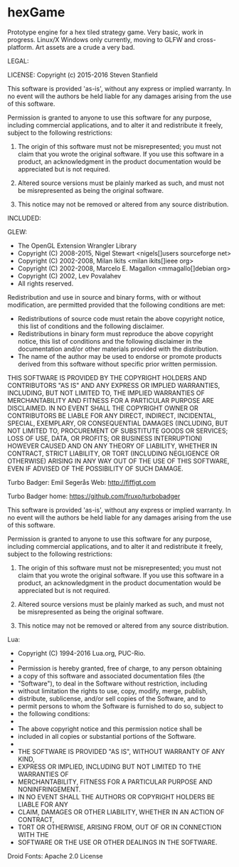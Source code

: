 # hexGame
Prototype engine for a hex tiled strategy game.
Very basic, work in progress.  Linux/X Windows only currently, moving to GLFW
and cross-platform.  Art assets are a crude a very bad.



LEGAL:

LICENSE:
Copyright (c) 2015-2016 Steven Stanfield

This software is provided 'as-is', without any express or implied
warranty. In no event will the authors be held liable for any damages
arising from the use of this software.

Permission is granted to anyone to use this software for any purpose,
including commercial applications, and to alter it and redistribute it
freely, subject to the following restrictions:

1. The origin of this software must not be misrepresented; you must not
   claim that you wrote the original software. If you use this software
   in a product, an acknowledgment in the product documentation would
   be appreciated but is not required.

2. Altered source versions must be plainly marked as such, and must not
   be misrepresented as being the original software.

3. This notice may not be removed or altered from any source
   distribution.



INCLUDED:

GLEW:
* The OpenGL Extension Wrangler Library
* Copyright (C) 2008-2015, Nigel Stewart <nigels[]users sourceforge net>
* Copyright (C) 2002-2008, Milan Ikits <milan ikits[]ieee org>
* Copyright (C) 2002-2008, Marcelo E. Magallon <mmagallo[]debian org>
* Copyright (C) 2002, Lev Povalahev
* All rights reserved.
 
Redistribution and use in source and binary forms, with or without 
modification, are permitted provided that the following conditions are met:
 
 * Redistributions of source code must retain the above copyright notice, 
   this list of conditions and the following disclaimer.
 * Redistributions in binary form must reproduce the above copyright notice, 
   this list of conditions and the following disclaimer in the documentation 
   and/or other materials provided with the distribution.
 * The name of the author may be used to endorse or promote products 
   derived from this software without specific prior written permission.

THIS SOFTWARE IS PROVIDED BY THE COPYRIGHT HOLDERS AND CONTRIBUTORS "AS IS" 
AND ANY EXPRESS OR IMPLIED WARRANTIES, INCLUDING, BUT NOT LIMITED TO, THE 
IMPLIED WARRANTIES OF MERCHANTABILITY AND FITNESS FOR A PARTICULAR PURPOSE
ARE DISCLAIMED. IN NO EVENT SHALL THE COPYRIGHT OWNER OR CONTRIBUTORS BE 
LIABLE FOR ANY DIRECT, INDIRECT, INCIDENTAL, SPECIAL, EXEMPLARY, OR 
CONSEQUENTIAL DAMAGES (INCLUDING, BUT NOT LIMITED TO, PROCUREMENT OF 
SUBSTITUTE GOODS OR SERVICES; LOSS OF USE, DATA, OR PROFITS; OR BUSINESS
INTERRUPTION) HOWEVER CAUSED AND ON ANY THEORY OF LIABILITY, WHETHER IN
CONTRACT, STRICT LIABILITY, OR TORT (INCLUDING NEGLIGENCE OR OTHERWISE)
ARISING IN ANY WAY OUT OF THE USE OF THIS SOFTWARE, EVEN IF ADVISED OF
THE POSSIBILITY OF SUCH DAMAGE.


Turbo Badger:
Emil Segerås
Web: <http://fiffigt.com>

Turbo Badger home: <https://github.com/fruxo/turbobadger>

This software is provided 'as-is', without any express or implied warranty. In no
event will the authors be held liable for any damages arising from the use of this
software.

Permission is granted to anyone to use this software for any purpose, including
commercial applications, and to alter it and redistribute it freely, subject to the
following restrictions:

  1. The origin of this software must not be misrepresented; you must not claim
     that you wrote the original software. If you use this software in a product,
     an acknowledgment in the product documentation would be appreciated but is not
     required.

  2. Altered source versions must be plainly marked as such, and must not be
     misrepresented as being the original software.

  3. This notice may not be removed or altered from any source distribution.


Lua:
* Copyright (C) 1994-2016 Lua.org, PUC-Rio.
*
* Permission is hereby granted, free of charge, to any person obtaining
* a copy of this software and associated documentation files (the
* "Software"), to deal in the Software without restriction, including
* without limitation the rights to use, copy, modify, merge, publish,
* distribute, sublicense, and/or sell copies of the Software, and to
* permit persons to whom the Software is furnished to do so, subject to
* the following conditions:
*
* The above copyright notice and this permission notice shall be
* included in all copies or substantial portions of the Software.
*
* THE SOFTWARE IS PROVIDED "AS IS", WITHOUT WARRANTY OF ANY KIND,
* EXPRESS OR IMPLIED, INCLUDING BUT NOT LIMITED TO THE WARRANTIES OF
* MERCHANTABILITY, FITNESS FOR A PARTICULAR PURPOSE AND NONINFRINGEMENT.
* IN NO EVENT SHALL THE AUTHORS OR COPYRIGHT HOLDERS BE LIABLE FOR ANY
* CLAIM, DAMAGES OR OTHER LIABILITY, WHETHER IN AN ACTION OF CONTRACT,
* TORT OR OTHERWISE, ARISING FROM, OUT OF OR IN CONNECTION WITH THE
* SOFTWARE OR THE USE OR OTHER DEALINGS IN THE SOFTWARE.


Droid Fonts:
Apache 2.0 License
